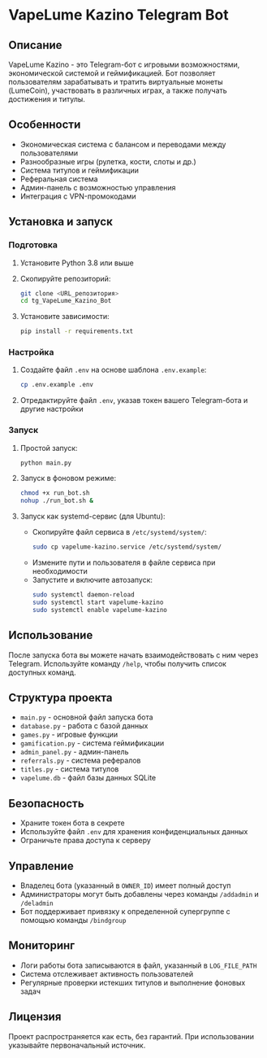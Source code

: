 # VapeLume Kazino Telegram Bot

## Описание

VapeLume Kazino - это Telegram-бот с игровыми возможностями, экономической системой и геймификацией. Бот позволяет пользователям зарабатывать и тратить виртуальные монеты (LumeCoin), участвовать в различных играх, а также получать достижения и титулы.

## Особенности

- Экономическая система с балансом и переводами между пользователями
- Разнообразные игры (рулетка, кости, слоты и др.)
- Система титулов и геймификации
- Реферальная система
- Админ-панель с возможностью управления
- Интеграция с VPN-промокодами

## Установка и запуск

### Подготовка

1. Установите Python 3.8 или выше
2. Скопируйте репозиторий:
   ```bash
   git clone <URL_репозитория>
   cd tg_VapeLume_Kazino_Bot
   ```

3. Установите зависимости:
   ```bash
   pip install -r requirements.txt
   ```

### Настройка

1. Создайте файл `.env` на основе шаблона `.env.example`:
   ```bash
   cp .env.example .env
   ```

2. Отредактируйте файл `.env`, указав токен вашего Telegram-бота и другие настройки

### Запуск

1. Простой запуск:
   ```bash
   python main.py
   ```

2. Запуск в фоновом режиме:
   ```bash
   chmod +x run_bot.sh
   nohup ./run_bot.sh &
   ```

3. Запуск как systemd-сервис (для Ubuntu):
   - Скопируйте файл сервиса в `/etc/systemd/system/`:
     ```bash
     sudo cp vapelume-kazino.service /etc/systemd/system/
     ```
   - Измените пути и пользователя в файле сервиса при необходимости
   - Запустите и включите автозапуск:
     ```bash
     sudo systemctl daemon-reload
     sudo systemctl start vapelume-kazino
     sudo systemctl enable vapelume-kazino
     ```

## Использование

После запуска бота вы можете начать взаимодействовать с ним через Telegram. Используйте команду `/help`, чтобы получить список доступных команд.

## Структура проекта

- `main.py` - основной файл запуска бота
- `database.py` - работа с базой данных
- `games.py` - игровые функции
- `gamification.py` - система геймификации
- `admin_panel.py` - админ-панель
- `referrals.py` - система рефералов
- `titles.py` - система титулов
- `vapelume.db` - файл базы данных SQLite

## Безопасность

- Храните токен бота в секрете
- Используйте файл `.env` для хранения конфиденциальных данных
- Ограничьте права доступа к серверу

## Управление

- Владелец бота (указанный в `OWNER_ID`) имеет полный доступ
- Администраторы могут быть добавлены через команды `/addadmin` и `/deladmin`
- Бот поддерживает привязку к определенной супергруппе с помощью команды `/bindgroup`

## Мониторинг

- Логи работы бота записываются в файл, указанный в `LOG_FILE_PATH`
- Система отслеживает активность пользователей
- Регулярные проверки истекших титулов и выполнение фоновых задач

## Лицензия

Проект распространяется как есть, без гарантий. При использовании указывайте первоначальный источник.

